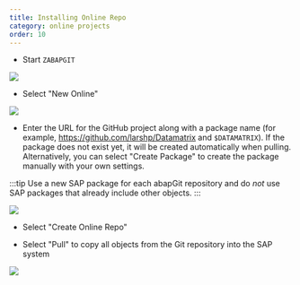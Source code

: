 ```yaml
---
title: Installing Online Repo
category: online projects
order: 10
---
```


* Start `ZABAPGIT`

![](/img/start.png)

* Select "New Online"

![](/img/clone1.png)

* Enter the URL for the GitHub project along with a package name (for example, https://github.com/larshp/Datamatrix and `$DATAMATRIX`). If the package does not exist yet, it will be created automatically when pulling. Alternatively, you can select "Create Package" to create the package manually with your own settings.

:::tip
Use a new SAP package for each abapGit repository and do *not* use SAP packages that already include other objects. 
:::

![](/img/clone2.png)

* Select "Create Online Repo"

* Select "Pull" to copy all objects from the Git repository into the SAP system

![](/img/installed.png)
